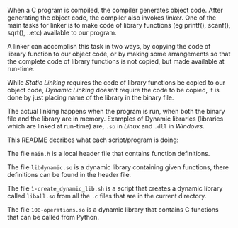 When a C program is compiled, the compiler generates object code.
After generating the object code, the compiler also invokes *linker*.
One of the main tasks for linker is to make code of library functions (eg printf(), scanf(), sqrt(), ..etc) available to our program.

A linker can accomplish this task in two ways, by copying the code of library function to our object code, or by making some arrangements so that the complete code of library functions is not copied, but made available at run-time.

While *Static Linking* requires the code of library functions be copied to our object code, *Dynamic Linking* doesn’t require the code to be copied, it is done by just placing name of the library in the binary file.

The actual linking happens when the program is run, when both the binary file and the library are in memory.
Examples of Dynamic libraries (libraries which are linked at run-time) are, `.so` in *Linux* and `.dll` in *Windows*.

This README decribes what each script/program is doing:

The file `main.h` is a local header file that contains function definitions.

The file `libdynamic.so` is a dynamic library containing given functions, there definitions can be found in the header file.

The file `1-create_dynamic_lib.sh` is a script that creates a dynamic library called `liball.so` from all the `.c` files that are in the current directory.

The file `100-operations.so` is a dynamic library that contains C functions that can be called from Python.
